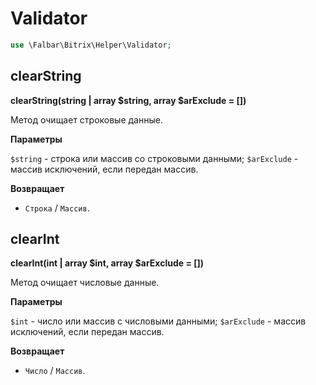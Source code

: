 # Validator

```php
use \Falbar\Bitrix\Helper\Validator;
```

## clearString

**clearString(string | array $string, array $arExclude = [])**

Метод очищает строковые данные.

**Параметры**

`$string` - строка или массив со строковыми данными;
`$arExclude` - массив исключений, если передан массив.

**Возвращает**

* `Строка` / `Массив`.

## clearInt

**clearInt(int | array $int, array $arExclude = [])**

Метод очищает числовые данные.

**Параметры**

`$int` - число или массив с числовыми данными;
`$arExclude` - массив исключений, если передан массив.

**Возвращает**

* `Число` / `Массив`.